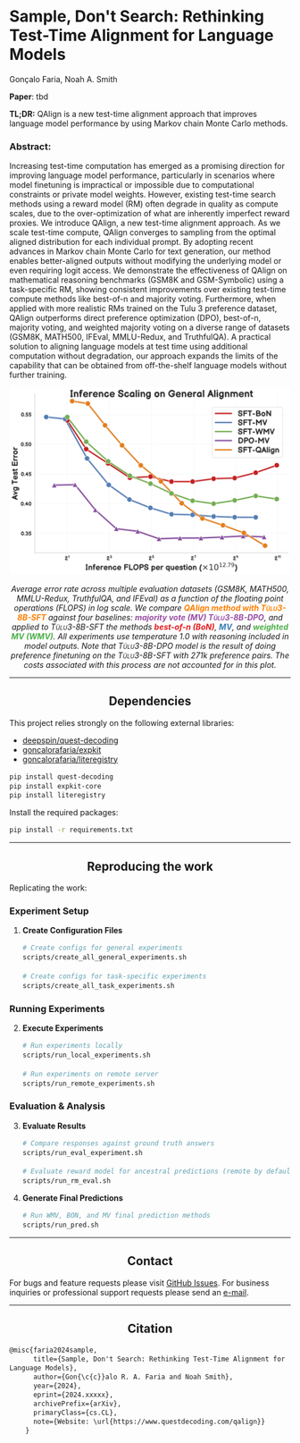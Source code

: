 # Sample, Don't Search: Rethinking Test-Time Alignment for Language Models

Gonçalo Faria, Noah A. Smith

**Paper**: tbd

**TL;DR:** QAlign is a new test-time alignment approach that improves language model performance by using Markov chain Monte Carlo methods.

### Abstract:
Increasing test-time computation has emerged as a promising direction for improving language model performance, particularly in scenarios where model finetuning is impractical or impossible due to computational constraints or private model weights. However, existing test-time search methods using a reward model (RM) often degrade in quality as compute scales, due to the over-optimization of what are inherently imperfect reward proxies. We introduce QAlign, a new test-time alignment approach. As we scale test-time compute, QAlign converges to sampling from the optimal aligned distribution for each individual prompt. By adopting recent advances in Markov chain Monte Carlo for text generation, our method enables better-aligned outputs without modifying the underlying model or even requiring logit access. We demonstrate the effectiveness of QAlign on mathematical reasoning benchmarks (GSM8K and GSM-Symbolic) using a task-specific RM, showing consistent improvements over existing test-time compute methods like best-of-n and majority voting. Furthermore, when applied with more realistic RMs trained on the Tulu 3 preference dataset, QAlign outperforms direct preference optimization (DPO), best-of-n, majority voting, and weighted majority voting on a diverse range of datasets (GSM8K, MATH500, IFEval, MMLU-Redux, and TruthfulQA). A practical solution to aligning language models at test time using additional computation without degradation, our approach expands the limits of the capability that can be obtained from off-the-shelf language models without further training.
<!-- toc -->


![General Alignment Experiments](assets/general_fig.png)
<p align="center"><em>Average error rate across multiple evaluation datasets (GSM8K, MATH500, MMLU-Redux, TruthfulQA, and IFEval) as a function of the floating point operations (FLOPS) in log scale.
      We compare <strong style="color: #ff7f00;">QAlign method with <span style="font-variant: small-caps;">Tülu3-8B-SFT</span></strong> against four baselines: <strong style="color: #984ea3;"> majority vote (MV) <span style="font-variant: small-caps;">Tülu3-8B-DPO</span></strong>, and applied to <span style="font-variant: small-caps;">Tülu3-8B-SFT</span> the methods <strong style="color: #e41a1c;"> best-of-<i>n</i> (BoN)</strong>, <strong style="color: #377eb8;"> MV</strong>, and <strong style="color: #4daf4a;"> weighted MV (WMV)</strong>. All experiments use temperature 1.0 with reasoning included in model outputs. Note that <span style="font-variant: small-caps;">Tülu3-8B-DPO</span> model is the result of doing preference finetuning on the <span style="font-variant: small-caps;">Tülu3-8B-SFT</span> with 271k preference pairs. The costs associated with this process are not accounted for in this plot.</em></p>


-----
## <div align="center">Dependencies</div>

This project relies strongly on the following external libraries:
- [deepspin/quest-decoding](https://github.com/deep-spin/quest-decoding)
- [goncalorafaria/expkit](https://github.com/goncalorafaria/expkit-core)
- [goncalorafaria/literegistry](https://github.com/goncalorafaria/literegistry)

```bash
pip install quest-decoding
pip install expkit-core
pip install literegistry
```

Install the required packages:
```bash
pip install -r requirements.txt
```

-----
## <div align="center">Reproducing the work</div>

Replicating the work: 

### Experiment Setup
1. **Create Configuration Files**
   ```bash
   # Create configs for general experiments
   scripts/create_all_general_experiments.sh
   
   # Create configs for task-specific experiments
   scripts/create_all_task_experiments.sh
   ```

### Running Experiments
2. **Execute Experiments**
   ```bash
   # Run experiments locally
   scripts/run_local_experiments.sh
   
   # Run experiments on remote server
   scripts/run_remote_experiments.sh
   ```

### Evaluation & Analysis
3. **Evaluate Results**
   ```bash
   # Compare responses against ground truth answers
   scripts/run_eval_experiment.sh
   
   # Evaluate reward model for ancestral predictions (remote by default)
   scripts/run_rm_eval.sh
   ```

4. **Generate Final Predictions**
   ```bash
   # Run WMV, BON, and MV final prediction methods
   scripts/run_pred.sh
   ```


-----

## <div align="center">Contact</div>

For bugs and feature requests please visit [GitHub Issues](https://github.com/goncalorafaria/qalign/issues). For business inquiries or
professional support requests please send an [e-mail](mailto:goncalofaria.research@gmail.com).

-----

## <div align="center">Citation</div>

````
@misc{faria2024sample,
      title={Sample, Don't Search: Rethinking Test-Time Alignment for Language Models},
      author={Gon{\c{c}}alo R. A. Faria and Noah Smith},
      year={2024},
      eprint={2024.xxxxx},
      archivePrefix={arXiv},
      primaryClass={cs.CL},
      note={Website: \url{https://www.questdecoding.com/qalign}}
    }
````

